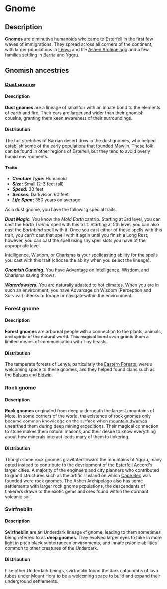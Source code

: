 # Gnome

## Description

**Gnomes** are diminutive humanoids who came to [Esterfell](../../ch-4-esterfell-gazetteer/esterfell/) in the first few waves of immigrations. They spread across all corners of the continent, with larger populations in [Lenya](../../ch-4-esterfell-gazetteer/esterfell/lenya/) and the [Ashen Archipelago](../../ch-4-esterfell-gazetteer/esterfell/ashen-archipelago.md) and a few families settling in [Barria](../../ch-4-esterfell-gazetteer/esterfell/barria.md) and [Yggru](../../ch-4-esterfell-gazetteer/esterfell/yggru/).

## Gnomish ancestries

### [Dust gnome](https://github.com/mpanighetti/dnd5e-species/tree/main/humanoids/dust-gnome.md)

#### Description

**Dust gnomes** are a lineage of smallfolk with an innate bond to the elements of earth and fire. Their ears are larger and wider than their gnomish cousins, granting them keen awareness of their surroundings.

#### Distribution

The hot stretches of Barrian desert drew in the dust gnomes, who helped establish some of the early populations that founded [Mawlin](../../ch-2-people-of-mote/societies/mawlin.md). These folk can be found in other regions of Esterfell, but they tend to avoid overly humid environments.

#### Traits

- _**Creature Type:**_ Humanoid
- _**Size:**_ Small (2-3 feet tall)
- _**Speed:**_ 30 feet
- _**Senses:**_ Darkvision 60 feet
- _**Life Span:**_ 350 years on average

As a dust gnome, you have the following special traits.

_**Dust Magic.**_ You know the _Mold Earth_ cantrip. Starting at 3rd level, you can cast the _Earth Tremor_ spell with this trait. Starting at 5th level, you can also cast the _Earthbind_ spell with it. Once you cast either of these spells with this trait, you can't cast that spell with it again until you finish a Long Rest; however, you can cast the spell using any spell slots you have of the appropriate level.

Intelligence, Wisdom, or Charisma is your spellcasting ability for the spells you cast with this trait (choose the ability when you select the lineage).

_**Gnomish Cunning.**_ You have Advantage on Intelligence, Wisdom, and Charisma saving throws.

_**Waterdowsers.**_ You are naturally adapted to hot climates. When you are in such an environment, you have Advantage on Wisdom (Perception and Survival) checks to forage or navigate within the environment.

### Forest gnome

#### Description

**Forest gnomes** are arboreal people with a connection to the plants, animals, and spirits of the natural world. This magical bond even grants them a limited means of communication with Tiny beasts.

#### Distribution

The temperate forests of Lenya, particularly the [Eastern Forests](../../ch-4-esterfell-gazetteer/esterfell/lenya/eastern-forests.md), were a welcoming space to these gnomes, and they helped found clans such as the [Balsam](../../ch-2-people-of-mote/societies/verdancy/balsam.md) and [Eldwin](../../ch-2-people-of-mote/societies/verdancy/eldwin.md).

### Rock gnome

#### Description

**Rock gnomes** originated from deep underneath the largest mountains of Mote. In some corners of the world, the existence of rock gnomes only became common knowledge on the surface when [mountain dwarves](dwarf.md#mountain-dwarf) unearthed them during deep mining expeditions. Their magical connection to stone makes them natural masons, and their desire to know everything about how minerals interact leads many of them to tinkering.

#### Distribution

Though some rock gnomes gravitated toward the mountains of Yggru, many opted instead to contribute to the development of the [Esterfell Accord](../../ch-2-people-of-mote/societies/esterfell-accord/)'s larger cities. A majority of the engineers and city planners who contributed to grand structures such as the artificial island on which [Cape Bec](../../ch-2-people-of-mote/societies/esterfell-accord/cape-bec/) was founded were rock gnomes. The Ashen Archipelago also has some settlements with larger rock gnome populations, the descendants of tinkerers drawn to the exotic gems and ores found within the dormant volcanic soil.

### Svirfneblin

#### Description

**Svirfneblin** are an Underdark lineage of gnome, leading to them sometimes being referred to as **deep gnomes**. They evolved larger eyes to take in more light in pitch black subterranean environments, and innate psionic abilities common to other creatures of the Underdark.

#### Distribution

Like other Underdark beings, svirfneblin found the dark catacombs of lava tubes under [Mount Hora](../../ch-4-esterfell-gazetteer/esterfell/lenya/mount-hora.md) to be a welcoming space to build and expand their underground settlements.
